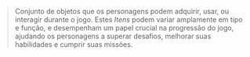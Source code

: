 > Conjunto de objetos que os personagens podem adquirir, usar, ou interagir durante o jogo. Estes *Itens* podem variar amplamente em tipo e função, e desempenham um papel crucial na progressão do jogo, ajudando os personagens a superar desafios, melhorar suas habilidades e cumprir suas missões.